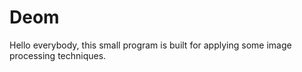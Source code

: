 # Deom 

Hello everybody, this small program is built for applying some image processing techniques.
